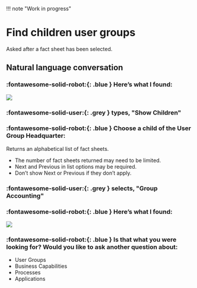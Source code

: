 !!! note "Work in progress"

# Find children user groups 

Asked after a fact sheet has been selected.

## Natural language conversation

### :fontawesome-solid-robot:{: .blue } Here’s what I found:

![](../images/chatbot-card-user-group-parent.png)


### :fontawesome-solid-user:{: .grey } types, "Show Children"


### :fontawesome-solid-robot:{: .blue } Choose a child of the User Group Headquarter:

Returns an alphabetical list of fact sheets. 

- The number of fact sheets returned may need to be limited.
- Next and Previous in list options may be required. 
- Don’t show Next or Previous if they don’t apply.

### :fontawesome-solid-user:{: .grey } selects, "Group Accounting"

### :fontawesome-solid-robot:{: .blue } Here’s what I found:

![](../images/chatbot-card-user-group-child.png)

### :fontawesome-solid-robot:{: .blue } Is that what you were looking for? Would you like to ask another question about:

- User Groups
- Business Capabilities
- Processes
- Applications
